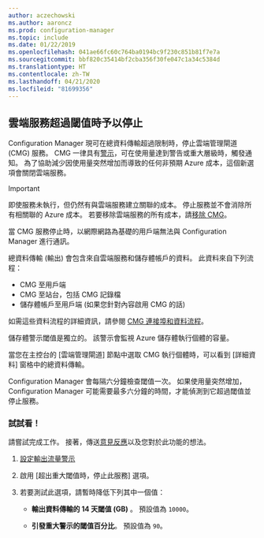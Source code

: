 ```yaml
---
author: aczechowski
ms.author: aaroncz
ms.prod: configuration-manager
ms.topic: include
ms.date: 01/22/2019
ms.openlocfilehash: 041ae66fc60c764ba0194bc9f230c851b81f7e7a
ms.sourcegitcommit: bbf820c35414bf2cba356f30fe047c1a34c5384d
ms.translationtype: HT
ms.contentlocale: zh-TW
ms.lasthandoff: 04/21/2020
ms.locfileid: "81699356"
---
```

## <a name="stop-cloud-service-when-it-exceeds-threshold"></a><a name="bkmk_cmg"></a> 雲端服務超過閾值時予以停止
<!--3735092-->

Configuration Manager 現可在總資料傳輸超過限制時，停止雲端管理閘道 (CMG) 服務。 CMG 一律具有[警示](../../../../clients/manage/cmg/monitor-clients-cloud-management-gateway.md#set-up-outbound-traffic-alerts)，可在使用量達到警告或重大層級時，觸發通知。 為了協助減少因使用量突然增加而導致的任何非預期 Azure 成本，這個新選項會關閉雲端服務。 

> [!Important]  
> 即使服務未執行，但仍然有與雲端服務建立關聯的成本。 停止服務並不會消除所有相關聯的 Azure 成本。 若要移除雲端服務的所有成本，請[移除 CMG](../../../../clients/manage/cmg/setup-cloud-management-gateway.md#modify-a-cmg)。  
> 
> 當 CMG 服務停止時，以網際網路為基礎的用戶端無法與 Configuration Manager 進行通訊。  

總資料傳輸 (輸出) 會包含來自雲端服務和儲存體帳戶的資料。 此資料來自下列流程：
- CMG 至用戶端  
- CMG 至站台，包括 CMG 記錄檔  
- 儲存體帳戶至用戶端 (如果您針對內容啟用 CMG 的話)  

如需這些資料流程的詳細資訊，請參閱 [CMG 連接埠和資料流程](../../../../clients/manage/cmg/plan-cloud-management-gateway.md#ports-and-data-flow)。

儲存體警示閾值是獨立的。 該警示會監視 Azure 儲存體執行個體的容量。

當您在主控台的 [雲端管理閘道]  節點中選取 CMG 執行個體時，可以看到 [詳細資料] 窗格中的總資料傳輸。 

Configuration Manager 會每隔六分鐘檢查閾值一次。 如果使用量突然增加，Configuration Manager 可能需要最多六分鐘的時間，才能偵測到它超過閾值並停止服務。


### <a name="try-it-out"></a>試試看！

請嘗試完成工作。 接著，傳送[意見反應](../../../../understand/find-help.md#product-feedback)以及您對於此功能的想法。

1. [設定輸出流量警示](../../../../clients/manage/cmg/monitor-clients-cloud-management-gateway.md#set-up-outbound-traffic-alerts)  

2. 啟用 [超出重大閾值時，停止此服務]  選項。  

3. 若要測試此選項，請暫時降低下列其中一個值：  

    - **輸出資料傳輸的 14 天閾值 (GB)** 。 預設值為 `10000`。  

    - **引發重大警示的閾值百分比**。 預設值為 `90`。  

